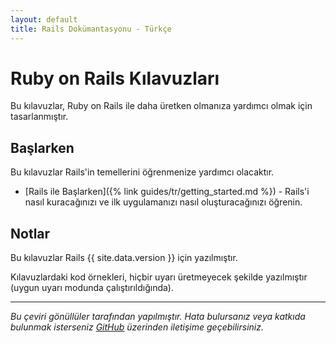 ```yaml
---
layout: default
title: Rails Dokümantasyonu - Türkçe
---
```


# Ruby on Rails Kılavuzları

Bu kılavuzlar, Ruby on Rails ile daha üretken olmanıza yardımcı olmak için tasarlanmıştır.

## Başlarken

Bu kılavuzlar Rails'in temellerini öğrenmenize yardımcı olacaktır.

- [Rails ile Başlarken]({% link guides/tr/getting_started.md %}) - Rails'i nasıl kuracağınızı ve ilk uygulamanızı nasıl oluşturacağınızı öğrenin.


## Notlar

Bu kılavuzlar Rails {{ site.data.version }} için yazılmıştır.

Kılavuzlardaki kod örnekleri, hiçbir uyarı üretmeyecek şekilde yazılmıştır (uygun uyarı modunda çalıştırıldığında).

---

*Bu çeviri gönüllüler tarafından yapılmıştır. Hata bulursanız veya katkıda bulunmak isterseniz [GitHub](https://github.com/dilankaya127/rails-tr-TR) üzerinden iletişime geçebilirsiniz.*